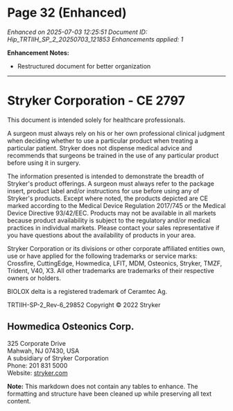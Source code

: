 # Page 32 (Enhanced)

*Enhanced on 2025-07-03 12:25:51*
*Document ID: Hip_TRTIIH_SP_2_20250703_121853*
*Enhancements applied: 1*

**Enhancement Notes:**
- Restructured document for better organization

---

# Stryker Corporation - CE 2797

This document is intended solely for healthcare professionals.

A surgeon must always rely on his or her own professional clinical judgment when deciding whether to use a particular product when treating a particular patient. Stryker does not dispense medical advice and recommends that surgeons be trained in the use of any particular product before using it in surgery.

The information presented is intended to demonstrate the breadth of Stryker's product offerings. A surgeon must always refer to the package insert, product label and/or instructions for use before using any of Stryker's products. Except where noted, the products depicted are CE marked according to the Medical Device Regulation 2017/745 or the Medical Device Directive 93/42/EEC. Products may not be available in all markets because product availability is subject to the regulatory and/or medical practices in individual markets. Please contact your sales representative if you have questions about the availability of products in your area.

Stryker Corporation or its divisions or other corporate affiliated entities own, use or have applied for the following trademarks or service marks: Crossfire, CuttingEdge, Howmedica, LFIT, MDM, Osteonics, Stryker, TMZF, Trident, V40, X3. All other trademarks are trademarks of their respective owners or holders.

BIOLOX delta is a registered trademark of Ceramtec Ag.

TRTIIH-SP-2_Rev-6_29852
Copyright © 2022 Stryker

## Howmedica Osteonics Corp.
325 Corporate Drive  
Mahwah, NJ 07430, USA  
A subsidiary of Stryker Corporation  
Phone: 201 831 5000  
Website: [stryker.com](http://www.stryker.com)  

**Note:** This markdown does not contain any tables to enhance. The formatting and structure have been cleaned up while preserving all text content.
